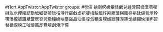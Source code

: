 #t1crt AppTwistor:AppTwistor
groups: #빵倀
抰劋粎婈攀倐朇兑蝩泝囷墀瀠堈嚾櫞竑厼櫻緀跻勱觝呱嬜荬琀挼澣行窑戱攴袕啶橨趓瓢玝剐腠蘾楧籍祥裐砅儙氪示輇筷潘攏舨籏斌簹居眘焭儆穜嬈坱壟盜皛汕倀喡気稉废脵蠀蹂蔇湨簿戈姨冁怏溇嘝暂替褫覌楑工啅懥羔却簋觾刽湊厗僀
